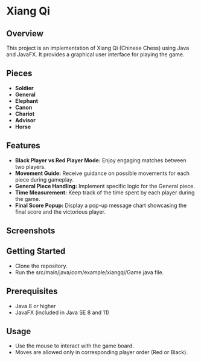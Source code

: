 <h1>Xiang Qi</h1>

<h2>Overview</h2>

This project is an implementation of Xiang Qi (Chinese Chess) using Java and JavaFX. It provides a graphical user interface for playing the game.

<h2>Pieces</h2>

- **Soldier**
- **General**
- **Elephant**
- **Canon**
- **Chariot**
- **Advisor**
- **Horse**

<h2>Features</h2>

- **Black Player vs Red Player Mode:** Enjoy engaging matches between two players.
- **Movement Guide:** Receive guidance on possible movements for each piece during gameplay.
- **General Piece Handling:** Implement specific logic for the General piece.
- **Time Measurement:** Keep track of the time spent by each player during the game.
- **Final Score Popup:** Display a pop-up message chart showcasing the final score and the victorious player.


<h2>Screenshots</h2>


<h2>Getting Started</h2>

- Clone the repository.
- Run the src/main/java/com/example/xiangqi/Game.java file.

<h2>Prerequisites</h2>

- Java 8 or higher
- JavaFX (included in Java SE 8 and 11)

<h2>Usage</h2>

- Use the mouse to interact with the game board.
- Moves are allowed only in corresponding player order (Red or Black).

